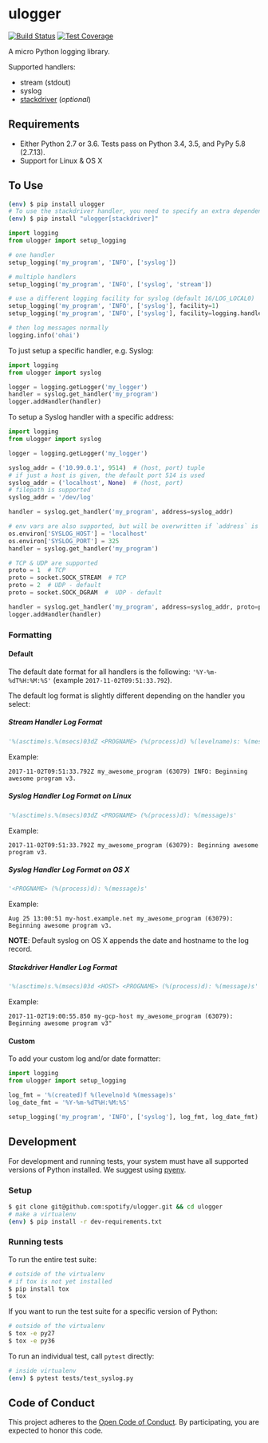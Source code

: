 # ulogger

[![Build Status](https://travis-ci.org/spotify/ulogger.svg?branch=master)](https://travis-ci.org/spotify/ulogger) [![Test Coverage](https://codecov.io/github/spotify/ulogger/branch/master/graph/badge.svg)](https://codecov.io/github/spotify/ulogger)

A micro Python logging library.

Supported handlers:
  * stream (stdout)
  * syslog
  * [stackdriver](https://cloud.google.com/logging/) (_optional_)

## Requirements

* Either Python 2.7 or 3.6. Tests pass on Python 3.4, 3.5, and PyPy 5.8 (2.7.13).
* Support for Linux & OS X

## To Use

```sh
(env) $ pip install ulogger
# To use the stackdriver handler, you need to specify an extra dependency:
(env) $ pip install "ulogger[stackdriver]"
```


```python
import logging
from ulogger import setup_logging

# one handler
setup_logging('my_program', 'INFO', ['syslog'])

# multiple handlers
setup_logging('my_program', 'INFO', ['syslog', 'stream'])

# use a different logging facility for syslog (default 16/LOG_LOCAL0)
setup_logging('my_program', 'INFO', ['syslog'], facility=1)
setup_logging('my_program', 'INFO', ['syslog'], facility=logging.handlers.SysLogHandler.LOG_USER)

# then log messages normally
logging.info('ohai')
```

To just setup a specific handler, e.g. Syslog:

```python
import logging
from ulogger import syslog

logger = logging.getLogger('my_logger')
handler = syslog.get_handler('my_program')
logger.addHandler(handler)
```

To setup a Syslog handler with a specific address:

```python
import logging
from ulogger import syslog

logger = logging.getLogger('my_logger')

syslog_addr = ('10.99.0.1', 9514)  # (host, port) tuple
# if just a host is given, the default port 514 is used
syslog_addr = ('localhost', None)  # (host, port)
# filepath is supported
syslog_addr = '/dev/log'

handler = syslog.get_handler('my_program', address=syslog_addr)

# env vars are also supported, but will be overwritten if `address` is explicitly given
os.environ['SYSLOG_HOST'] = 'localhost'
os.environ['SYSLOG_PORT'] = 325
handler = syslog.get_handler('my_program')

# TCP & UDP are supported
proto = 1  # TCP
proto = socket.SOCK_STREAM  # TCP
proto = 2  # UDP - default
proto = socket.SOCK_DGRAM  #  UDP - default

handler = syslog.get_handler('my_program', address=syslog_addr, proto=proto)
logger.addHandler(handler)
```

### Formatting

#### Default

The default date format for all handlers is the following: `'%Y-%m-%dT%H:%M:%S'` (example `2017-11-02T09:51:33.792`).

The default log format is slightly different depending on the handler you select:

##### Stream Handler Log Format
```python
'%(asctime)s.%(msecs)03dZ <PROGNAME> (%(process)d) %(levelname)s: %(message)s'
```
Example:
```
2017-11-02T09:51:33.792Z my_awesome_program (63079) INFO: Beginning awesome program v3.
```

##### Syslog Handler Log Format on Linux
```python
'%(asctime)s.%(msecs)03dZ <PROGNAME> (%(process)d): %(message)s'
```

Example:
```
2017-11-02T09:51:33.792Z my_awesome_program (63079): Beginning awesome program v3.
```

##### Syslog Handler Log Format on OS X
```python
'<PROGNAME> (%(process)d): %(message)s'
```

Example:
```
Aug 25 13:00:51 my-host.example.net my_awesome_program (63079): Beginning awesome program v3.
```

**NOTE**: Default syslog on OS X appends the date and hostname to the log record.

##### Stackdriver Handler Log Format
```python
'%(asctime)s.%(msecs)03d <HOST> <PROGNAME> (%(process)d): %(message)s'
```

Example:
```
2017-11-02T19:00:55.850 my-gcp-host my_awesome_program (63079): Beginning awesome program v3"
```

#### Custom

To add your custom log and/or date formatter:

```python
import logging
from ulogger import setup_logging

log_fmt = '%(created)f %(levelno)d %(message)s'
log_date_fmt = '%Y-%m-%dT%H:%M:%S'

setup_logging('my_program', 'INFO', ['syslog'], log_fmt, log_date_fmt)
```

## Development

For development and running tests, your system must have all supported versions of Python installed. We suggest using [pyenv](https://github.com/yyuu/pyenv).

### Setup

```sh
$ git clone git@github.com:spotify/ulogger.git && cd ulogger
# make a virtualenv
(env) $ pip install -r dev-requirements.txt
```

### Running tests

To run the entire test suite:

```sh
# outside of the virtualenv
# if tox is not yet installed
$ pip install tox
$ tox
```

If you want to run the test suite for a specific version of Python:

```sh
# outside of the virtualenv
$ tox -e py27
$ tox -e py36
```

To run an individual test, call `pytest` directly:

```sh
# inside virtualenv
(env) $ pytest tests/test_syslog.py
```


## Code of Conduct

This project adheres to the [Open Code of Conduct][code-of-conduct]. By participating, you are expected to honor this code.

[code-of-conduct]: https://github.com/spotify/code-of-conduct/blob/master/code-of-conduct.md
